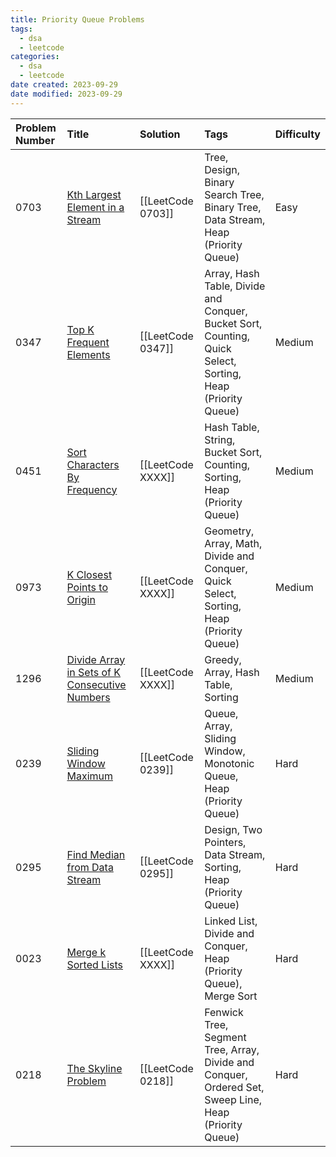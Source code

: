 ```yaml
---
title: Priority Queue Problems
tags:
  - dsa
  - leetcode
categories:
  - dsa
  - leetcode
date created: 2023-09-29
date modified: 2023-09-29
---
```


| Problem Number | Title | Solution | Tags | Difficulty |
| :------ | :------ | :------ | :------ | :------ |
| 0703 | [Kth Largest Element in a Stream](https://leetcode.com/problems/kth-largest-element-in-a-stream/) | [[LeetCode 0703]] | Tree, Design, Binary Search Tree, Binary Tree, Data Stream, Heap (Priority Queue) | Easy |
| 0347 | [Top K Frequent Elements](https://leetcode.com/problems/top-k-frequent-elements/) | [[LeetCode 0347]] | Array, Hash Table, Divide and Conquer, Bucket Sort, Counting, Quick Select, Sorting, Heap (Priority Queue) | Medium |
| 0451 | [Sort Characters By Frequency](https://leetcode.com/problems/sort-characters-by-frequency/) | [[LeetCode XXXX]] | Hash Table, String, Bucket Sort, Counting, Sorting, Heap (Priority Queue) | Medium |
| 0973 | [K Closest Points to Origin](https://leetcode.com/problems/k-closest-points-to-origin/) | [[LeetCode XXXX]] | Geometry, Array, Math, Divide and Conquer, Quick Select, Sorting, Heap (Priority Queue) | Medium |
| 1296 | [Divide Array in Sets of K Consecutive Numbers](https://leetcode.com/problems/divide-array-in-sets-of-k-consecutive-numbers/) | [[LeetCode XXXX]] | Greedy, Array, Hash Table, Sorting | Medium |
| 0239 | [Sliding Window Maximum](https://leetcode.com/problems/sliding-window-maximum/) | [[LeetCode 0239]] | Queue, Array, Sliding Window, Monotonic Queue, Heap (Priority Queue) | Hard |
| 0295 | [Find Median from Data Stream](https://leetcode.com/problems/find-median-from-data-stream/) | [[LeetCode 0295]] | Design, Two Pointers, Data Stream, Sorting, Heap (Priority Queue) | Hard |
| 0023 | [Merge k Sorted Lists](https://leetcode.com/problems/merge-k-sorted-lists/) | [[LeetCode XXXX]] | Linked List, Divide and Conquer, Heap (Priority Queue), Merge Sort | Hard |
| 0218 | [The Skyline Problem](https://leetcode.com/problems/the-skyline-problem/) | [[LeetCode 0218]] | Fenwick Tree, Segment Tree, Array, Divide and Conquer, Ordered Set, Sweep Line, Heap (Priority Queue) | Hard |
